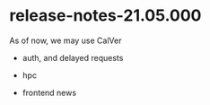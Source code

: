 # release-notes-21.05.000

As of now, we may use CalVer

* auth, and delayed requests
* hpc

* frontend news

